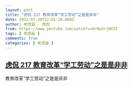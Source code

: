 ```yaml
---
layout: post
title: "虎侃 217 教育改革“学工劳动”之是是非非"
date: 2022-07-30T22:01:28.000Z
author: 老虎庙 · 虎侃
from: https://www.youtube.com/watch?v=8rQw3rjNX3I
tags: [ 老虎庙 ]
comments: True
categories: [ 老虎庙 ]
---
```

<!--1659218488000-->
[虎侃 217 教育改革“学工劳动”之是是非非](https://www.youtube.com/watch?v=8rQw3rjNX3I)
------

<div>
教育改革“学工劳动”之是是非非
</div>
